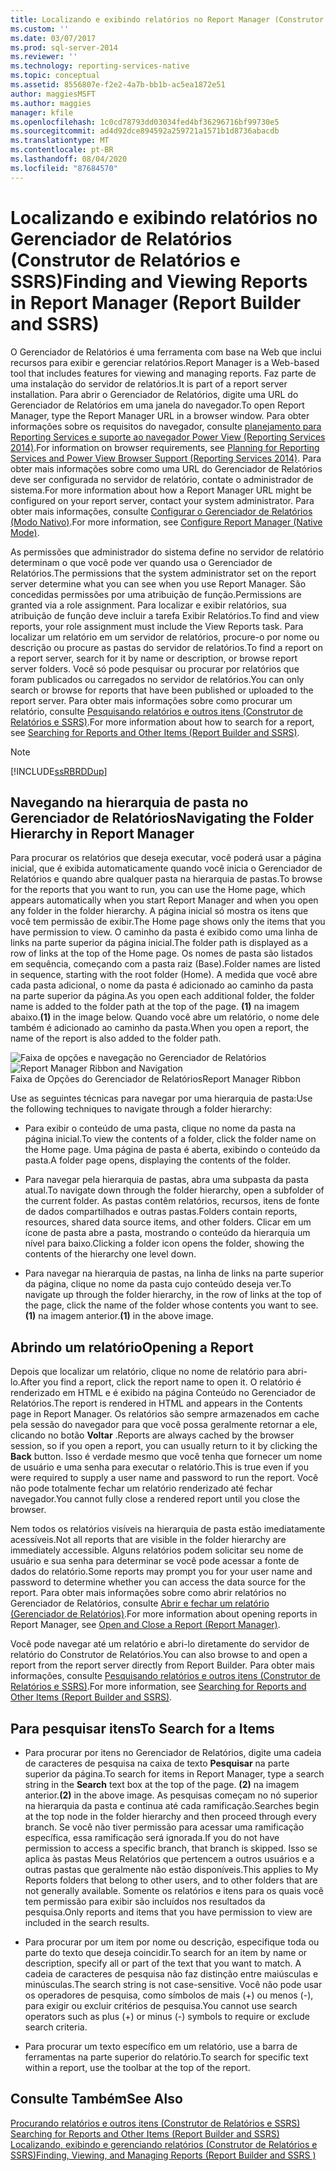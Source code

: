 ```yaml
---
title: Localizando e exibindo relatórios no Report Manager (Construtor de Relatórios e SSRS) | Microsoft Docs
ms.custom: ''
ms.date: 03/07/2017
ms.prod: sql-server-2014
ms.reviewer: ''
ms.technology: reporting-services-native
ms.topic: conceptual
ms.assetid: 8556807e-f2e2-4a7b-bb1b-ac5ea1872e51
author: maggiesMSFT
ms.author: maggies
manager: kfile
ms.openlocfilehash: 1c0cd78793dd03034fed4bf36296716bf99730e5
ms.sourcegitcommit: ad4d92dce894592a259721a1571b1d8736abacdb
ms.translationtype: MT
ms.contentlocale: pt-BR
ms.lasthandoff: 08/04/2020
ms.locfileid: "87684570"
---
```

# <a name="finding-and-viewing-reports-in-report-manager-report-builder-and-ssrs"></a><span data-ttu-id="6682c-102">Localizando e exibindo relatórios no Gerenciador de Relatórios (Construtor de Relatórios e SSRS)</span><span class="sxs-lookup"><span data-stu-id="6682c-102">Finding and Viewing Reports in Report Manager (Report Builder and SSRS)</span></span>
  <span data-ttu-id="6682c-103">O Gerenciador de Relatórios é uma ferramenta com base na Web que inclui recursos para exibir e gerenciar relatórios.</span><span class="sxs-lookup"><span data-stu-id="6682c-103">Report Manager is a Web-based tool that includes features for viewing and managing reports.</span></span> <span data-ttu-id="6682c-104">Faz parte de uma instalação do servidor de relatórios.</span><span class="sxs-lookup"><span data-stu-id="6682c-104">It is part of a report server installation.</span></span> <span data-ttu-id="6682c-105">Para abrir o Gerenciador de Relatórios, digite uma URL do Gerenciador de Relatórios em uma janela do navegador.</span><span class="sxs-lookup"><span data-stu-id="6682c-105">To open Report Manager, type the Report Manager URL in a browser window.</span></span> <span data-ttu-id="6682c-106">Para obter informações sobre os requisitos do navegador, consulte [planejamento para Reporting Services e suporte ao navegador Power View &#40;Reporting Services 2014&#41;](../browser-support-for-reporting-services-and-power-view.md).</span><span class="sxs-lookup"><span data-stu-id="6682c-106">For information on browser requirements, see [Planning for Reporting Services and Power View Browser Support &#40;Reporting Services 2014&#41;](../browser-support-for-reporting-services-and-power-view.md).</span></span> <span data-ttu-id="6682c-107">Para obter mais informações sobre como uma URL do Gerenciador de Relatórios deve ser configurada no servidor de relatório, contate o administrador de sistema.</span><span class="sxs-lookup"><span data-stu-id="6682c-107">For more information about how a Report Manager URL might be configured on your report server, contact your system administrator.</span></span> <span data-ttu-id="6682c-108">Para obter mais informações, consulte [Configurar o Gerenciador de Relatórios &#40;Modo Nativo&#41;](../report-server/configure-web-portal.md).</span><span class="sxs-lookup"><span data-stu-id="6682c-108">For more information, see [Configure Report Manager &#40;Native Mode&#41;](../report-server/configure-web-portal.md).</span></span>  
  
 <span data-ttu-id="6682c-109">As permissões que administrador do sistema define no servidor de relatório determinam o que você pode ver quando usa o Gerenciador de Relatórios.</span><span class="sxs-lookup"><span data-stu-id="6682c-109">The permissions that the system administrator set on the report server determine what you can see when you use Report Manager.</span></span> <span data-ttu-id="6682c-110">São concedidas permissões por uma atribuição de função.</span><span class="sxs-lookup"><span data-stu-id="6682c-110">Permissions are granted via a role assignment.</span></span> <span data-ttu-id="6682c-111">Para localizar e exibir relatórios, sua atribuição de função deve incluir a tarefa Exibir Relatórios.</span><span class="sxs-lookup"><span data-stu-id="6682c-111">To find and view reports, your role assignment must include the View Reports task.</span></span> <span data-ttu-id="6682c-112">Para localizar um relatório em um servidor de relatórios, procure-o por nome ou descrição ou procure as pastas do servidor de relatórios.</span><span class="sxs-lookup"><span data-stu-id="6682c-112">To find a report on a report server, search for it by name or description, or browse report server folders.</span></span> <span data-ttu-id="6682c-113">Você só pode pesquisar ou procurar por relatórios que foram publicados ou carregados no servidor de relatórios.</span><span class="sxs-lookup"><span data-stu-id="6682c-113">You can only search or browse for reports that have been published or uploaded to the report server.</span></span> <span data-ttu-id="6682c-114">Para obter mais informações sobre como procurar um relatório, consulte [Pesquisando relatórios e outros itens &#40;Construtor de Relatórios e SSRS&#41;](searching-for-reports-and-other-items-report-builder-and-ssrs.md).</span><span class="sxs-lookup"><span data-stu-id="6682c-114">For more information about how to search for a report, see [Searching for Reports and Other Items &#40;Report Builder  and SSRS&#41;](searching-for-reports-and-other-items-report-builder-and-ssrs.md).</span></span>  
  
> [!NOTE]  
>  [!INCLUDE[ssRBRDDup](../../includes/ssrbrddup-md.md)]  
  
## <a name="navigating-the-folder-hierarchy-in-report-manager"></a><span data-ttu-id="6682c-115">Navegando na hierarquia de pasta no Gerenciador de Relatórios</span><span class="sxs-lookup"><span data-stu-id="6682c-115">Navigating the Folder Hierarchy in Report Manager</span></span>  
 <span data-ttu-id="6682c-116">Para procurar os relatórios que deseja executar, você poderá usar a página inicial, que é exibida automaticamente quando você inicia o Gerenciador de Relatórios e quando abre qualquer pasta na hierarquia de pastas.</span><span class="sxs-lookup"><span data-stu-id="6682c-116">To browse for the reports that you want to run, you can use the Home page, which appears automatically when you start Report Manager and when you open any folder in the folder hierarchy.</span></span> <span data-ttu-id="6682c-117">A página inicial só mostra os itens que você tem permissão de exibir.</span><span class="sxs-lookup"><span data-stu-id="6682c-117">The Home page shows only the items that you have permission to view.</span></span> <span data-ttu-id="6682c-118">O caminho da pasta é exibido como uma linha de links na parte superior da página inicial.</span><span class="sxs-lookup"><span data-stu-id="6682c-118">The folder path is displayed as a row of links at the top of the Home page.</span></span> <span data-ttu-id="6682c-119">Os nomes de pasta são listados em sequência, começando com a pasta raiz (Base).</span><span class="sxs-lookup"><span data-stu-id="6682c-119">Folder names are listed in sequence, starting with the root folder (Home).</span></span> <span data-ttu-id="6682c-120">A medida que você abre cada pasta adicional, o nome da pasta é adicionado ao caminho da pasta na parte superior da página.</span><span class="sxs-lookup"><span data-stu-id="6682c-120">As you open each additional folder, the folder name is added to the folder path at the top of the page.</span></span> <span data-ttu-id="6682c-121">**(1)** na imagem abaixo.</span><span class="sxs-lookup"><span data-stu-id="6682c-121">**(1)** in the image below.</span></span> <span data-ttu-id="6682c-122">Quando você abre um relatório, o nome dele também é adicionado ao caminho da pasta.</span><span class="sxs-lookup"><span data-stu-id="6682c-122">When you open a report, the name of the report is also added to the folder path.</span></span>  
  
 <span data-ttu-id="6682c-123">![Faixa de opções e navegação no Gerenciador de Relatórios](../media/rs-reportmanager-ribbon.gif "Faixa de opções e navegação no Gerenciador de Relatórios")</span><span class="sxs-lookup"><span data-stu-id="6682c-123">![Report Manager Ribbon and Navigation](../media/rs-reportmanager-ribbon.gif "Report Manager Ribbon and Navigation")</span></span>  
<span data-ttu-id="6682c-124">Faixa de Opções do Gerenciador de Relatórios</span><span class="sxs-lookup"><span data-stu-id="6682c-124">Report Manager Ribbon</span></span>  
  
 <span data-ttu-id="6682c-125">Use as seguintes técnicas para navegar por uma hierarquia de pasta:</span><span class="sxs-lookup"><span data-stu-id="6682c-125">Use the following techniques to navigate through a folder hierarchy:</span></span>  
  
-   <span data-ttu-id="6682c-126">Para exibir o conteúdo de uma pasta, clique no nome da pasta na página inicial.</span><span class="sxs-lookup"><span data-stu-id="6682c-126">To view the contents of a folder, click the folder name on the Home page.</span></span> <span data-ttu-id="6682c-127">Uma página de pasta é aberta, exibindo o conteúdo da pasta.</span><span class="sxs-lookup"><span data-stu-id="6682c-127">A folder page opens, displaying the contents of the folder.</span></span>  
  
-   <span data-ttu-id="6682c-128">Para navegar pela hierarquia de pastas, abra uma subpasta da pasta atual.</span><span class="sxs-lookup"><span data-stu-id="6682c-128">To navigate down through the folder hierarchy, open a subfolder of the current folder.</span></span> <span data-ttu-id="6682c-129">As pastas contêm relatórios, recursos, itens de fonte de dados compartilhados e outras pastas.</span><span class="sxs-lookup"><span data-stu-id="6682c-129">Folders contain reports, resources, shared data source items, and other folders.</span></span> <span data-ttu-id="6682c-130">Clicar em um ícone de pasta abre a pasta, mostrando o conteúdo da hierarquia um nível para baixo.</span><span class="sxs-lookup"><span data-stu-id="6682c-130">Clicking a folder icon opens the folder, showing the contents of the hierarchy one level down.</span></span>  
  
-   <span data-ttu-id="6682c-131">Para navegar na hierarquia de pastas, na linha de links na parte superior da página, clique no nome da pasta cujo conteúdo deseja ver.</span><span class="sxs-lookup"><span data-stu-id="6682c-131">To navigate up through the folder hierarchy, in the row of links at the top of the page, click the name of the folder whose contents you want to see.</span></span> <span data-ttu-id="6682c-132">**(1)** na imagem anterior.</span><span class="sxs-lookup"><span data-stu-id="6682c-132">**(1)** in the above image.</span></span>  
  
## <a name="opening-a-report"></a><span data-ttu-id="6682c-133">Abrindo um relatório</span><span class="sxs-lookup"><span data-stu-id="6682c-133">Opening a Report</span></span>  
 <span data-ttu-id="6682c-134">Depois que localizar um relatório, clique no nome de relatório para abri-lo.</span><span class="sxs-lookup"><span data-stu-id="6682c-134">After you find a report, click the report name to open it.</span></span> <span data-ttu-id="6682c-135">O relatório é renderizado em HTML e é exibido na página Conteúdo no Gerenciador de Relatórios.</span><span class="sxs-lookup"><span data-stu-id="6682c-135">The report is rendered in HTML and appears in the Contents page in Report Manager.</span></span> <span data-ttu-id="6682c-136">Os relatórios são sempre armazenados em cache pela sessão do navegador para que você possa geralmente retornar a ele, clicando no botão **Voltar** .</span><span class="sxs-lookup"><span data-stu-id="6682c-136">Reports are always cached by the browser session, so if you open a report, you can usually return to it by clicking the **Back** button.</span></span> <span data-ttu-id="6682c-137">Isso é verdade mesmo que você tenha que fornecer um nome de usuário e uma senha para executar o relatório.</span><span class="sxs-lookup"><span data-stu-id="6682c-137">This is true even if you were required to supply a user name and password to run the report.</span></span> <span data-ttu-id="6682c-138">Você não pode totalmente fechar um relatório renderizado até fechar navegador.</span><span class="sxs-lookup"><span data-stu-id="6682c-138">You cannot fully close a rendered report until you close the browser.</span></span>  
  
 <span data-ttu-id="6682c-139">Nem todos os relatórios visíveis na hierarquia de pasta estão imediatamente acessíveis.</span><span class="sxs-lookup"><span data-stu-id="6682c-139">Not all reports that are visible in the folder hierarchy are immediately accessible.</span></span> <span data-ttu-id="6682c-140">Alguns relatórios podem solicitar seu nome de usuário e sua senha para determinar se você pode acessar a fonte de dados do relatório.</span><span class="sxs-lookup"><span data-stu-id="6682c-140">Some reports may prompt you for your user name and password to determine whether you can access the data source for the report.</span></span> <span data-ttu-id="6682c-141">Para obter mais informações sobre como abrir relatórios no Gerenciador de Relatórios, consulte [Abrir e fechar um relatório &#40;Gerenciador de Relatórios&#41;](../reports/open-and-close-a-report-report-manager.md).</span><span class="sxs-lookup"><span data-stu-id="6682c-141">For more information about opening reports in Report Manager, see [Open and Close a Report &#40;Report Manager&#41;](../reports/open-and-close-a-report-report-manager.md).</span></span>  
  
 <span data-ttu-id="6682c-142">Você pode navegar até um relatório e abri-lo diretamente do servidor de relatório do Construtor de Relatórios.</span><span class="sxs-lookup"><span data-stu-id="6682c-142">You can also browse to and open a report from the report server directly from Report Builder.</span></span> <span data-ttu-id="6682c-143">Para obter mais informações, consulte [Pesquisando relatórios e outros itens &#40;Construtor de Relatórios e SSRS&#41;](searching-for-reports-and-other-items-report-builder-and-ssrs.md).</span><span class="sxs-lookup"><span data-stu-id="6682c-143">For more information, see [Searching for Reports and Other Items &#40;Report Builder  and SSRS&#41;](searching-for-reports-and-other-items-report-builder-and-ssrs.md).</span></span>  
  
## <a name="to-search-for-a-items"></a><span data-ttu-id="6682c-144">Para pesquisar itens</span><span class="sxs-lookup"><span data-stu-id="6682c-144">To Search for a Items</span></span>  
  
-   <span data-ttu-id="6682c-145">Para procurar por itens no Gerenciador de Relatórios, digite uma cadeia de caracteres de pesquisa na caixa de texto **Pesquisar** na parte superior da página.</span><span class="sxs-lookup"><span data-stu-id="6682c-145">To search for items in Report Manager, type a search string in the **Search** text box at the top of the page.</span></span> <span data-ttu-id="6682c-146">**(2)** na imagem anterior.</span><span class="sxs-lookup"><span data-stu-id="6682c-146">**(2)** in the above image.</span></span> <span data-ttu-id="6682c-147">As pesquisas começam no nó superior na hierarquia da pasta e continua até cada ramificação.</span><span class="sxs-lookup"><span data-stu-id="6682c-147">Searches begin at the top node in the folder hierarchy and then proceed through every branch.</span></span> <span data-ttu-id="6682c-148">Se você não tiver permissão para acessar uma ramificação específica, essa ramificação será ignorada.</span><span class="sxs-lookup"><span data-stu-id="6682c-148">If you do not have permission to access a specific branch, that branch is skipped.</span></span> <span data-ttu-id="6682c-149">Isso se aplica às pastas Meus Relatórios que pertencem a outros usuários e a outras pastas que geralmente não estão disponíveis.</span><span class="sxs-lookup"><span data-stu-id="6682c-149">This applies to My Reports folders that belong to other users, and to other folders that are not generally available.</span></span> <span data-ttu-id="6682c-150">Somente os relatórios e itens para os quais você tem permissão para exibir são incluídos nos resultados da pesquisa.</span><span class="sxs-lookup"><span data-stu-id="6682c-150">Only reports and items that you have permission to view are included in the search results.</span></span>  
  
-   <span data-ttu-id="6682c-151">Para procurar por um item por nome ou descrição, especifique toda ou parte do texto que deseja coincidir.</span><span class="sxs-lookup"><span data-stu-id="6682c-151">To search for an item by name or description, specify all or part of the text that you want to match.</span></span> <span data-ttu-id="6682c-152">A cadeia de caracteres de pesquisa não faz distinção entre maiúsculas e minúsculas.</span><span class="sxs-lookup"><span data-stu-id="6682c-152">The search string is not case-sensitive.</span></span> <span data-ttu-id="6682c-153">Você não pode usar os operadores de pesquisa, como símbolos de mais (+) ou menos (-), para exigir ou excluir critérios de pesquisa.</span><span class="sxs-lookup"><span data-stu-id="6682c-153">You cannot use search operators such as plus (+) or minus (-) symbols to require or exclude search criteria.</span></span>  
  
-   <span data-ttu-id="6682c-154">Para procurar um texto específico em um relatório, use a barra de ferramentas na parte superior do relatório.</span><span class="sxs-lookup"><span data-stu-id="6682c-154">To search for specific text within a report, use the toolbar at the top of the report.</span></span>  
  
## <a name="see-also"></a><span data-ttu-id="6682c-155">Consulte Também</span><span class="sxs-lookup"><span data-stu-id="6682c-155">See Also</span></span>  
 <span data-ttu-id="6682c-156">[Procurando relatórios e outros itens &#40;Construtor de Relatórios e SSRS&#41;](searching-for-reports-and-other-items-report-builder-and-ssrs.md) </span><span class="sxs-lookup"><span data-stu-id="6682c-156">[Searching for Reports and Other Items &#40;Report Builder  and SSRS&#41;](searching-for-reports-and-other-items-report-builder-and-ssrs.md) </span></span>  
 [<span data-ttu-id="6682c-157">Localizando, exibindo e gerenciando relatórios &#40;Construtor de Relatórios e SSRS&#41;</span><span class="sxs-lookup"><span data-stu-id="6682c-157">Finding, Viewing, and Managing Reports &#40;Report Builder and SSRS &#41;</span></span>](finding-viewing-and-managing-reports-report-builder-and-ssrs.md)  
  
  
